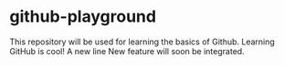 # github-playground
This repository will be used for learning the basics of Github.
Learning GitHub is cool!
A new line
New feature will soon be integrated.
